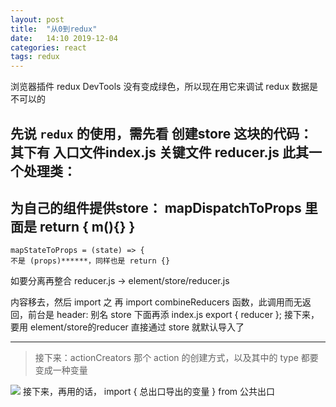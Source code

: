 ```yaml
---
layout: post
title:  "从0到redux"
date:   14:10 2019-12-04
categories: react
tags: redux
---
```

浏览器插件 redux DevTools 没有变成绿色，所以现在用它来调试 redux 数据是不可以的

先说 `redux` 的使用，需先看 创建store 这块的代码：
其下有 入口文件index.js
关键文件 reducer.js
此其一个处理类：
----
为自己的组件提供store：
mapDispatchToProps 里面是 return { m(){} }
-----

```
mapStateToProps = (state) => {
不是 (props)******，同样也是 return {}
```

如要分离再整合
reducer.js -> element/store/reducer.js

内容移去，然后 import 之
再 import combineReducers 函数，此调用而无返回，前台是 header: 别名
store 下面再添 index.js export { reducer };
接下来，要用 element/store的reducer 直接通过 store 就默认导入了

*******

> 接下来：actionCreators 那个 action 的创建方式，以及其中的 type 都要变成一种变量

![](http://img.deliberate-practice.club/reduxExportWhole.png)
接下来，再用的话， import { 总出口导出的变量 } from 公共出口






